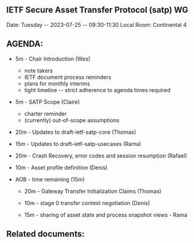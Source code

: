 ## IETF Secure Asset Transfer Protocol (satp) WG

Date: Tuesday -- 2023-07-25 -- 09:30-11:30 Local
Room: Continental 4

## AGENDA:

- 5m - Chair Introduction (Wes)
    - note takers
    - IETF document process reminders
    - plans for monthly interims
    - tight timeline -- strict adherence to agenda times required

- 5m - SATP Scope (Claire)
    - charter reminder
    - (currently) out-of-scope assumptions

- 20m - Updates to draft-ietf-satp-core (Thomas)

- 15m - Updates to draft-ietf-satp-usecases (Rama)

- 20m - Crash Recovery, error codes and session resumption (Rafael) 

- 10m - Asset profile definition (Denis)

- AOB - time remaining (15m)

    - 20m - Gateway Transfer Initialization Claims (Thomas)

    - 10m - stage 0 transfer context negotiation (Denis)

    - 15m - sharing of asset state and process snapshot views - Rama

## Related documents:

[architecture]: https://datatracker.ietf.org/doc/draft-hardjono-sat-architecture
[protocol]: https://datatracker.ietf.org/doc/draft-hargreaves-sat-core/
[use cases]: https://datatracker.ietf.org/doc/draft-ramakrishna-sat-use-cases/
